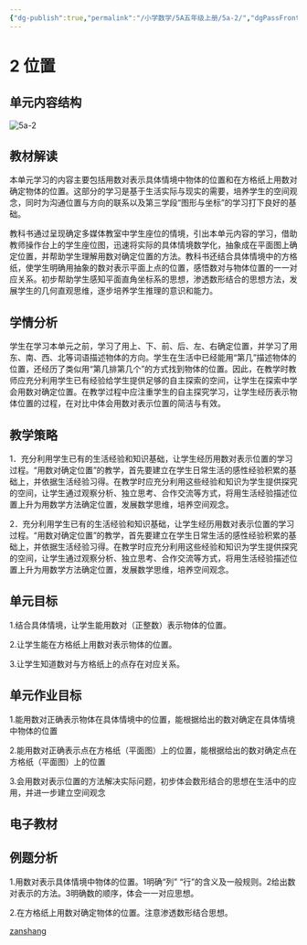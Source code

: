 ```yaml
---
{"dg-publish":true,"permalink":"/小学数学/5A五年级上册/5a-2/","dgPassFrontmatter":true,"noteIcon":""}
---
```



# 2 位置

## 单元内容结构

![5a-2](https://r2.edui123.com/2023/04/5a-2.png)


## 教材解读

本单元学习的内容主要包括用数对表示具体情境中物体的位置和在方格纸上用数对确定物体的位置。这部分的学习是基于生活实际与现实的需要，培养学生的空间观念，同时为沟通位置与方向的联系以及第三学段“图形与坐标”的学习打下良好的基础。

教科书通过呈现确定多媒体教室中学生座位的情境，引出本单元内容的学习，借助教师操作台上的学生座位图，迅速将实际的具体情境数学化，抽象成在平面图上确定位置，并帮助学生理解用数对确定位置的方法。教科书还结合具体情境中的方格纸，使学生明确用抽象的数对表示平面上点的位置，感悟数对与物体位置的一一对应关系。初步帮助学生感知平面直角坐标系的思想，渗透数形结合的思想方法，发展学生的几何直观思维，逐步培养学生推理的意识和能力。

## 学情分析

学生在学习本单元之前，学习了用上、下、前、后、左、右确定位置，并学习了用东、南、西、北等词语描述物体的方向。学生在生活中已经能用“第几”描述物体的位置，还经历了类似用“第几排第几个”的方式找到物体的位置。因此，在教学时教师应充分利用学生已有经验给学生提供足够的自主探索的空间，让学生在探索中学会用数对确定位置。在教学过程中应注重学生的自主探究学习，让学生经历表示物体位置的过程，在对比中体会用数对表示位置的简洁与有效。

## 教学策略

1．充分利用学生已有的生活经验和知识基础，让学生经历用数对表示位置的学习过程。“用数对确定位置”的教学，首先要建立在学生日常生活的感性经验积累的基础上，并依据生活经验习得。在教学时应充分利用这些经验和知识为学生提供探究的空间，让学生通过观察分析、独立思考、合作交流等方式，将用生活经验描述位置上升为用数学方法确定位置，发展数学思维，培养空间观念。

2．充分利用学生已有的生活经验和知识基础，让学生经历用数对表示位置的学习过程。“用数对确定位置”的教学，首先要建立在学生日常生活的感性经验积累的基础上，并依据生活经验习得。在教学时应充分利用这些经验和知识为学生提供探究的空间，让学生通过观察分析、独立思考、合作交流等方式，将用生活经验描述位置上升为用数学方法确定位置，发展数学思维，培养空间观念。

## 单元目标

1.结合具体情境，让学生能用数对（正整数）表示物体的位置。

2.让学生能在方格纸上用数对表示物体的位置。

3.让学生知道数对与方格纸上的点存在对应关系。


## 单元作业目标

1.能用数对正确表示物体在具体情境中的位置，能根据给出的数对确定在具体情境中物体的位置

2.能用数对正确表示点在方格纸（平面图）上的位置，能根据给出的数对确定点在方格纸（平面图）上的位置

3.会用数对表示位置的方法解决实际问题，初步体会数形结合的思想在生活中的应用，并进一步建立空间观念


## 电子教材

<Epep grade="xxsx5a" :pep="1221001501141" :pages="19" :paged="23" ></Epep>

## 例题分析

1.用数对表示具体情境中物体的位置。1明确“列” “行”的含义及一般规则。2给出数对表示的方法。3明确数的顺序，体会一一对应思想。

2.在方格纸上用数对确定物体的位置。注意渗透数形结合思想。

[zanshang](../res/zanshang.md ':include')